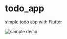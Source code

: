 # todo_app

simple todo app with Flutter

![sample demo](https://user-images.githubusercontent.com/63095789/151906099-2738b9da-9ecf-4960-914a-9f6c62c405df.gif)
